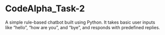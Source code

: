 # CodeAlpha_Task-2
A simple rule-based chatbot built using Python. It takes basic user inputs like “hello”, “how are you”, and “bye”, and responds with predefined replies. 
